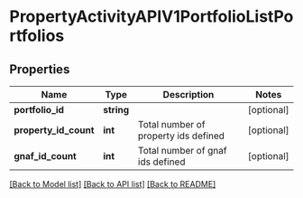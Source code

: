 # PropertyActivityAPIV1PortfolioListPortfolios

## Properties
Name | Type | Description | Notes
------------ | ------------- | ------------- | -------------
**portfolio_id** | **string** |  | [optional] 
**property_id_count** | **int** | Total number of property ids defined | [optional] 
**gnaf_id_count** | **int** | Total number of gnaf ids defined | [optional] 

[[Back to Model list]](../../README.md#documentation-for-models) [[Back to API list]](../../README.md#documentation-for-api-endpoints) [[Back to README]](../../README.md)

